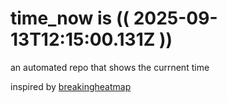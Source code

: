 # time_now is (( 2025-09-13T12:15:00.131Z ))

an automated repo that shows the currnent time

inspired by [breakingheatmap](https://github.com/breakingheatmap/breakingheatmap)